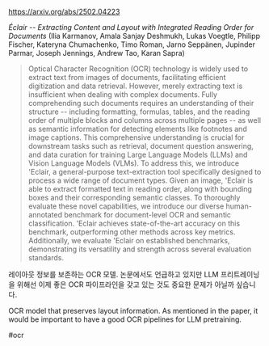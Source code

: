 https://arxiv.org/abs/2502.04223

*Éclair -- Extracting Content and Layout with Integrated Reading Order for Documents* (Ilia Karmanov, Amala Sanjay Deshmukh, Lukas Voegtle, Philipp Fischer, Kateryna Chumachenko, Timo Roman, Jarno Seppänen, Jupinder Parmar, Joseph Jennings, Andrew Tao, Karan Sapra)

> Optical Character Recognition (OCR) technology is widely used to extract text from images of documents, facilitating efficient digitization and data retrieval. However, merely extracting text is insufficient when dealing with complex documents. Fully comprehending such documents requires an understanding of their structure -- including formatting, formulas, tables, and the reading order of multiple blocks and columns across multiple pages -- as well as semantic information for detecting elements like footnotes and image captions. This comprehensive understanding is crucial for downstream tasks such as retrieval, document question answering, and data curation for training Large Language Models (LLMs) and Vision Language Models (VLMs). To address this, we introduce \'Eclair, a general-purpose text-extraction tool specifically designed to process a wide range of document types. Given an image, \'Eclair is able to extract formatted text in reading order, along with bounding boxes and their corresponding semantic classes. To thoroughly evaluate these novel capabilities, we introduce our diverse human-annotated benchmark for document-level OCR and semantic classification. \'Eclair achieves state-of-the-art accuracy on this benchmark, outperforming other methods across key metrics. Additionally, we evaluate \'Eclair on established benchmarks, demonstrating its versatility and strength across several evaluation standards.

레이아웃 정보를 보존하는 OCR 모델. 논문에서도 언급하고 있지만 LLM 프리트레이닝을 위해선 이제 좋은 OCR 파이프라인을 갖고 있는 것도 중요한 문제가 아닐까 싶습니다.

<english>
OCR model that preserves layout information. As mentioned in the paper, it would be important to have a good OCR pipelines for LLM pretraining.
</english>

#ocr